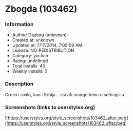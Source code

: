 # Zbogda (103462)

### Information
- Author: Dazbog (unknown)
- Created at: unknown
- Updated at: 7/17/2014, 7:09:09 AM
- License: NO-REDISTRIBUTION
- Category: yuchan
- Rating: undefined
- Total installs: 43
- Weekly installs: 0


### Description
Crnilo i sivilo, kao i Srbija... staviti orange temu u settings-u


### Screenshots (links to userstyles.org)
![https://userstyles.org/style_screenshots/103462_after.jpeg](https://userstyles.org/style_screenshots/103462_after.jpeg)


